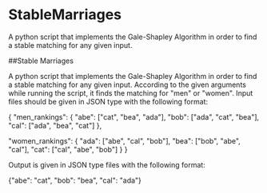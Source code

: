 # StableMarriages

A python script that implements the Gale-Shapley Algorithm in order to find a stable matching for any given input.

##Stable Marriages 

A python script that implements the Gale-Shapley Algorithm in order to find a stable matching for any given input. According to the given arguments while running the script, it finds the matching for "men" or "women". Input files should be given in JSON type with the following format:

{
  "men_rankings": {
    "abe": ["cat", "bea", "ada"],
    "bob": ["ada", "cat", "bea"],
    "cal": ["ada", "bea", "cat"]
  },

  "women_rankings": {
    "ada": ["abe", "cal", "bob"],
    "bea": ["bob", "abe", "cal"],
    "cat": ["cal", "abe", "bob"]
  }
}

Output is given in JSON type files with the following format:

{"abe": "cat", "bob": "bea", "cal": "ada"}
